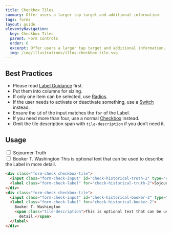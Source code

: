 ```yaml
---
title: Checkbox Tiles
summary: Offer users a larger tap target and additional information.
tags: forms
layout: guide
eleventyNavigation:
  key: Checkbox Tiles
  parent: Form Controls
  order: 6
  excerpt: Offer users a larger tap target and additional information.
  img: /img/illustrations/illus-checkbox-tile.svg
---
```


## Best Practices

- Please read [Label Guidance](/form-controls/labels-guidance) first.
- Put them into columns for sizing.
- If only one item can be selected, use [Radios](/form-controls/radios).
- If the user needs to activate or deactivate something, use a [Switch](/form-controls/switches) instead.
- Ensure the `id` of the input matches the `for` of the Label.
- If you need more than four, use a normal [Checkbox](/form-controls/checkboxes/) instead.
- Omit the tile description span with `tile-description` if you don’t need it.

## Usage

<div class="form-check checkbox-tile">
  <input class="form-check-input" id="check-historical-truth-2" type="checkbox" name="historical-figures" value="sojourner-truth" />
  <label class="form-check-label" for="check-historical-truth-2">Sojourner Truth</label>
</div>
<div class="form-check checkbox-tile">
  <input class="form-check-input" id="check-historical-booker-2" type="checkbox" name="historical-figures" value="sojourner-truth" />
  <label class="form-check-label" for="check-historical-booker-2">
    Booker T. Washington
    <span class="tile-description">This is optional text that can be used to describe the Label in more
      detail.</span>
  </label>
</div>

```html
<div class="form-check checkbox-tile">
  <input class="form-check-input" id="check-historical-truth-2" type="checkbox" name="historical-figures" value="sojourner-truth" />
  <label class="form-check-label" for="check-historical-truth-2">Sojourner Truth</label>
</div>
<div class="form-check checkbox-tile">
  <input class="form-check-input" id="check-historical-booker-2" type="checkbox" name="historical-figures" value="sojourner-truth" />
  <label class="form-check-label" for="check-historical-booker-2">
    Booker T. Washington
    <span class="tile-description">This is optional text that can be used to describe the Label in more
      detail.</span>
  </label>
</div>
```
